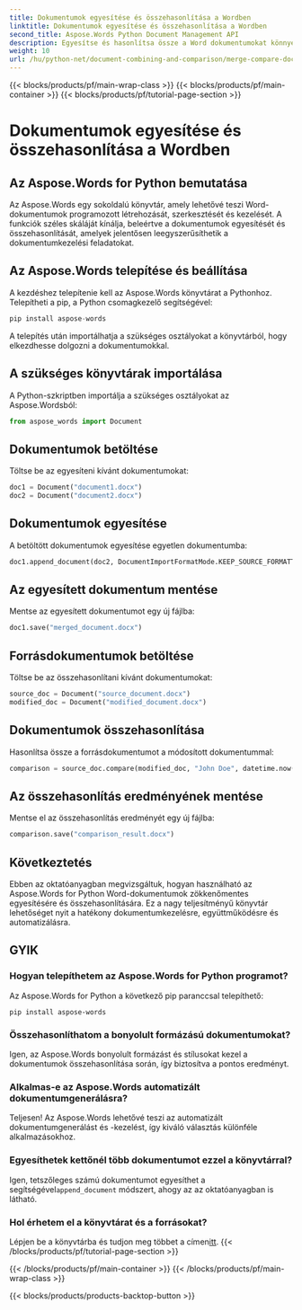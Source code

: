 ```yaml
---
title: Dokumentumok egyesítése és összehasonlítása a Wordben
linktitle: Dokumentumok egyesítése és összehasonlítása a Wordben
second_title: Aspose.Words Python Document Management API
description: Egyesítse és hasonlítsa össze a Word dokumentumokat könnyedén az Aspose.Words for Python segítségével. Tanulja meg a dokumentumok kezelését, a különbségek kiemelését és a feladatok automatizálását.
weight: 10
url: /hu/python-net/document-combining-and-comparison/merge-compare-documents/
---
```


{{< blocks/products/pf/main-wrap-class >}}
{{< blocks/products/pf/main-container >}}
{{< blocks/products/pf/tutorial-page-section >}}

# Dokumentumok egyesítése és összehasonlítása a Wordben


## Az Aspose.Words for Python bemutatása

Az Aspose.Words egy sokoldalú könyvtár, amely lehetővé teszi Word-dokumentumok programozott létrehozását, szerkesztését és kezelését. A funkciók széles skáláját kínálja, beleértve a dokumentumok egyesítését és összehasonlítását, amelyek jelentősen leegyszerűsíthetik a dokumentumkezelési feladatokat.

## Az Aspose.Words telepítése és beállítása

A kezdéshez telepítenie kell az Aspose.Words könyvtárat a Pythonhoz. Telepítheti a pip, a Python csomagkezelő segítségével:

```python
pip install aspose-words
```

A telepítés után importálhatja a szükséges osztályokat a könyvtárból, hogy elkezdhesse dolgozni a dokumentumokkal.

## A szükséges könyvtárak importálása

A Python-szkriptben importálja a szükséges osztályokat az Aspose.Wordsból:

```python
from aspose_words import Document
```

## Dokumentumok betöltése

Töltse be az egyesíteni kívánt dokumentumokat:

```python
doc1 = Document("document1.docx")
doc2 = Document("document2.docx")
```

## Dokumentumok egyesítése

A betöltött dokumentumok egyesítése egyetlen dokumentumba:

```python
doc1.append_document(doc2, DocumentImportFormatMode.KEEP_SOURCE_FORMATTING)
```

## Az egyesített dokumentum mentése

Mentse az egyesített dokumentumot egy új fájlba:

```python
doc1.save("merged_document.docx")
```

## Forrásdokumentumok betöltése

Töltse be az összehasonlítani kívánt dokumentumokat:

```python
source_doc = Document("source_document.docx")
modified_doc = Document("modified_document.docx")
```

## Dokumentumok összehasonlítása

Hasonlítsa össze a forrásdokumentumot a módosított dokumentummal:

```python
comparison = source_doc.compare(modified_doc, "John Doe", datetime.now())
```

## Az összehasonlítás eredményének mentése

Mentse el az összehasonlítás eredményét egy új fájlba:

```python
comparison.save("comparison_result.docx")
```

## Következtetés

Ebben az oktatóanyagban megvizsgáltuk, hogyan használható az Aspose.Words for Python Word-dokumentumok zökkenőmentes egyesítésére és összehasonlítására. Ez a nagy teljesítményű könyvtár lehetőséget nyit a hatékony dokumentumkezelésre, együttműködésre és automatizálásra.

## GYIK

### Hogyan telepíthetem az Aspose.Words for Python programot?

Az Aspose.Words for Python a következő pip paranccsal telepíthető:
```
pip install aspose-words
```

### Összehasonlíthatom a bonyolult formázású dokumentumokat?

Igen, az Aspose.Words bonyolult formázást és stílusokat kezel a dokumentumok összehasonlítása során, így biztosítva a pontos eredményt.

### Alkalmas-e az Aspose.Words automatizált dokumentumgenerálásra?

Teljesen! Az Aspose.Words lehetővé teszi az automatizált dokumentumgenerálást és -kezelést, így kiváló választás különféle alkalmazásokhoz.

### Egyesíthetek kettőnél több dokumentumot ezzel a könyvtárral?

Igen, tetszőleges számú dokumentumot egyesíthet a segítségével`append_document` módszert, ahogy az az oktatóanyagban is látható.

### Hol érhetem el a könyvtárat és a forrásokat?

 Lépjen be a könyvtárba és tudjon meg többet a címen[itt](https://releases.aspose.com/words/python/).
{{< /blocks/products/pf/tutorial-page-section >}}

{{< /blocks/products/pf/main-container >}}
{{< /blocks/products/pf/main-wrap-class >}}

{{< blocks/products/products-backtop-button >}}

